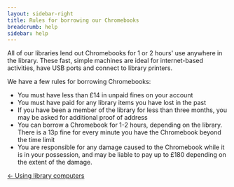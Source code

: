 ```yaml
---
layout: sidebar-right
title: Rules for borrowing our Chromebooks
breadcrumb: help
sidebar: help
---
```


All of our libraries lend out Chromebooks for 1 or 2 hours' use anywhere in the library. These fast, simple machines are ideal for internet-based activities, have USB ports and connect to library printers.

We have a few rules for borrowing Chromebooks:

* You must have less than £14 in unpaid fines on your account
* You must have paid for any library items you have lost in the past
* If you have been a member of the library for less than three months, you may be asked for additional proof of address
* You can borrow a Chromebook for 1-2 hours, depending on the library. There is a 13p fine for every minute you have the Chromebook beyond the time limit
* You are responsible for any damage caused to the Chromebook while it is in your possession, and may be liable to pay up to £180 depending on the extent of the damage.

[&larr; Using library computers](/help/using-library-pcs/)
